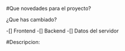 #Que novedades para el proyecto?

¿Que has cambiado?

-[] Frontend
-[] Backend
-[] Datos del servidor

#Descripcion:

